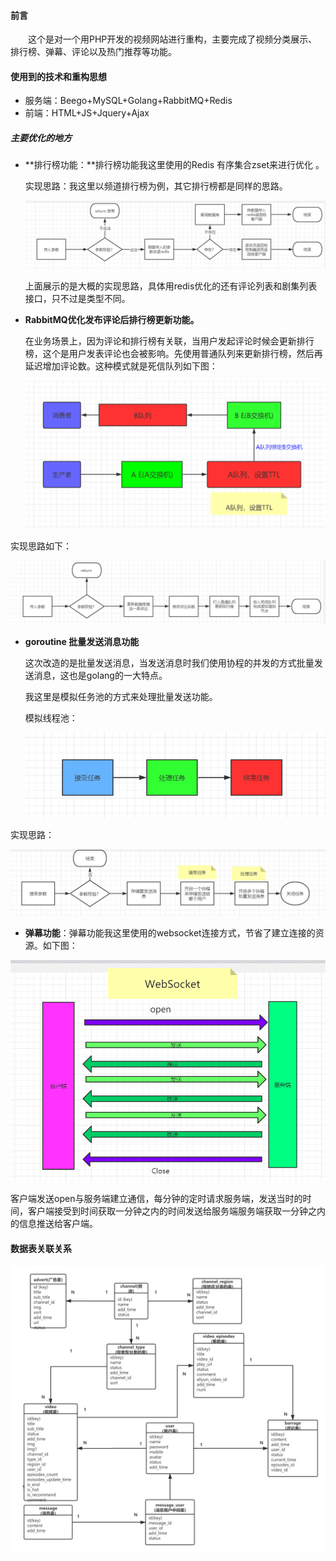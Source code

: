 #### 前言

&emsp;&emsp;这个是对一个用PHP开发的视频网站进行重构，主要完成了视频分类展示、排行榜、弹幕、评论以及热门推荐等功能。

#### 使用到的技术和重构思想

- 服务端：Beego+MySQL+Golang+RabbitMQ+Redis
- 前端：HTML+JS+Jquery+Ajax

##### 主要优化的地方

- **排行榜功能：**排行榜功能我这里使用的Redis 有序集合zset来进行优化 。

  实现思路：我这里以频道排行榜为例，其它排行榜都是同样的思路。

  ![](images/1.png)

  上面展示的是大概的实现思路，具体用redis优化的还有评论列表和剧集列表接口，只不过是类型不同。

- **RabbitMQ优化发布评论后排行榜更新功能。**

  在业务场景上，因为评论和排行榜有关联，当用户发起评论时候会更新排行榜，这个是用户发表评论也会被影响。先使用普通队列来更新排行榜，然后再延迟增加评论数。这种模式就是死信队列如下图：

  ![](images/2.png)

实现思路如下：

<img src="images/3.png" style="zoom:50%;" />

- **goroutine 批量发送消息功能**

  这次改造的是批量发送消息，当发送消息时我们使用协程的并发的方式批量发送消息，这也是golang的一大特点。

  我这里是模拟任务池的方式来处理批量发送功能。

  模拟线程池：

  <img src="images/4.png" style="zoom:67%;" />

实现思路：

<img src="images/5.png" style="zoom:80%;" />

- **弹幕功能**：弹幕功能我这里使用的websocket连接方式，节省了建立连接的资源。如下图：

<img src="images/6.png" style="zoom:67%;" />

客户端发送open与服务端建立通信，每分钟的定时请求服务端，发送当时的时间，客户端接受到时间获取一分钟之内的时间发送给服务端服务端获取一分钟之内的信息推送给客户端。

#### 数据表关联关系

<img src="images/fyouku.png" style="zoom:50%;" />